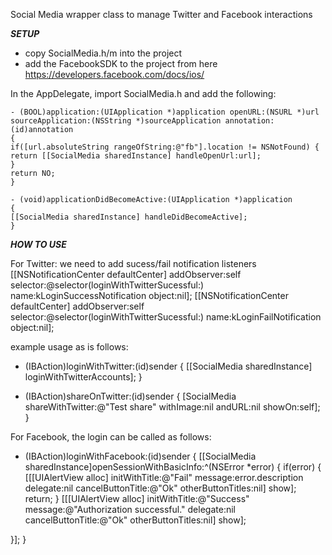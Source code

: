  Social Media wrapper class to manage Twitter and Facebook interactions
 
 ***SETUP***
 
 - copy SocialMedia.h/m into the project
 - add the FacebookSDK to the project from here https://developers.facebook.com/docs/ios/
 
 In the AppDelegate, import SocialMedia.h and add the following:
 
 ```
 - (BOOL)application:(UIApplication *)application openURL:(NSURL *)url
 sourceApplication:(NSString *)sourceApplication annotation:(id)annotation
 {
 if([url.absoluteString rangeOfString:@"fb"].location != NSNotFound) {
 return [[SocialMedia sharedInstance] handleOpenUrl:url];
 }
 return NO;
 }
 ```
 ```
 - (void)applicationDidBecomeActive:(UIApplication *)application
 {
 [[SocialMedia sharedInstance] handleDidBecomeActive];
 }
 
 ```
 
 ***HOW TO USE***
 
 For Twitter: we need to add sucess/fail notification listeners
 [[NSNotificationCenter defaultCenter] addObserver:self
 selector:@selector(loginWithTwitterSucessful:)
 name:kLoginSuccessNotification
 object:nil];
 [[NSNotificationCenter defaultCenter] addObserver:self
 selector:@selector(loginWithTwitterSucessful:)
 name:kLoginFailNotification
 object:nil];
 
 example usage as is follows:
 - (IBAction)loginWithTwitter:(id)sender
 {
 [[SocialMedia sharedInstance] loginWithTwitterAccounts];
 }
 
 - (IBAction)shareOnTwitter:(id)sender
 {
 [SocialMedia shareWithTwitter:@"Test share" withImage:nil andURL:nil showOn:self];
 }
 
 For Facebook, the login can be called as follows:
 - (IBAction)loginWithFacebook:(id)sender
 {
 [[SocialMedia sharedInstance]openSessionWithBasicInfo:^(NSError *error)
 {
 if(error) {
 [[[UIAlertView alloc] initWithTitle:@"Fail" message:error.description
 delegate:nil cancelButtonTitle:@"Ok" otherButtonTitles:nil] show];
 return;
 }
 [[[UIAlertView alloc] initWithTitle:@"Success" message:@"Authorization successful."
 delegate:nil cancelButtonTitle:@"Ok" otherButtonTitles:nil] show];
 
 }];
 }
